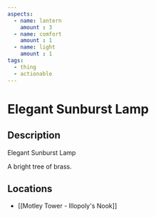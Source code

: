 ```yaml
---
aspects: 
  - name: lantern
    amount : 3
  - name: comfort
    amount : 1
  - name: light
    amount : 1
tags:
  - thing
  - actionable
---
```


# Elegant Sunburst Lamp

## Description
Elegant Sunburst Lamp

A bright tree of brass.
## Locations
- [[Motley Tower - Illopoly's Nook]]